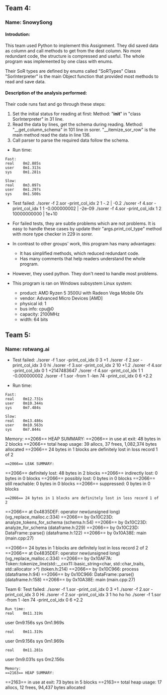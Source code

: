 ## Team 4:	
### Name: SnowySong

#### Introdution:
This team used Python to implement this Assignment.
They did saved data as column and call methods to get from the dest column.
No more redundant code, the structure is compressed and useful.
The whole program was implemented by one class with enums.

Their SoR types are defined by enums called "SoRTypes"
Class "SorInterpreter" is the main Object function that provided most methods to read and save data.

#### Description of the analysis performed:
Their code runs fast and go through these steps:
1. Set the initial status for reading at first: Method: "__init__" in "class SorInterpreter" in 31 line.
2. Read the data by lines, get the schema during reading. Method: "__get_column_schema" in 101 line in sorer. "__itemize_sor_row" is the main method read the data in line 136.
3. Call parser to parse the required data follow the schema.

- Run time: 
```
Fast:
real    0m2.885s
user    0m1.313s
sys     0m1.281s

Slow:
real    0m3.097s
user    0m1.297s
sys     0m1.500s
```

- Test failed:
./sorer -f 2.sor -print_col_idx 2 1
-.2 | -0.2
./sorer -f 4.sor -print_col_idx 1 1
-0.000000002 | -2e-09
./sorer -f 4.sor -print_col_idx 1 2
10000000000 | 1e+10

- For failed tests, they are subtle problems which are not problems. It is easy to handle these cases by update their "args.print_col_type" method with more type checker in 229 in sorer.
- In contrast to other groups' work, this program has many advantages:
  - It has simplified methods, which reduced redundant code.
  - Has many comments that help readers understand the whole program.
- However, they used python. They don't need to handle most problems.
- This program is ran on Windows subsystem Linux system:
  
  - product: AMD Ryzen 5 3500U with Radeon Vega Mobile Gfx
  - vendor: Advanced Micro Devices [AMD]
  - physical id: 1
  - bus info: cpu@0
  - capacity: 2100MHz
  - width: 64 bits


## Team 5: 	
### Name: rotwang.ai

- Test failed:
./sorer -f 1.sor -print_col_idx 0 3
+1
./sorer -f 2.sor -print_col_idx 3 0
hi
./sorer -f 3.sor -print_col_idx 2 10
+1.2
./sorer -f 4.sor -print_col_idx 0 1
+2147483647
./sorer -f 4.sor -print_col_idx 1 1
-0.000000002
./sorer -f 1.sor -from 1 -len 74 -print_col_idx 0 6
+2.2

- Run time:
```
Fast:
real    0m12.731s
user    0m10.344s
sys     0m7.484s

Slow:
real    0m13.486s
user    0m10.563s
sys     0m7.844s
```
Memory:
==2066== HEAP SUMMARY:
==2066==     in use at exit: 48 bytes in 2 blocks
==2066==   total heap usage: 39 allocs, 37 frees, 1,082,374 bytes allocated
	==2066== 24 bytes in 1 blocks are definitely lost in loss record 1 of 2

	==2066== LEAK SUMMARY:
==2066==    definitely lost: 48 bytes in 2 blocks
==2066==    indirectly lost: 0 bytes in 0 blocks
==2066==      possibly lost: 0 bytes in 0 blocks
==2066==    still reachable: 0 bytes in 0 blocks
==2066==         suppressed: 0 bytes in 0 blocks

	==2066== 24 bytes in 1 blocks are definitely lost in loss record 1 of 2
==2066==    at 0x4835DEF: operator new(unsigned long) (vg_replace_malloc.c:334)
==2066==    by 0x10C23D: analyze_tokens_for_schema (schema.h:54)
==2066==    by 0x10C23D: analyze_for_schema (dataframe.h:229)
==2066==    by 0x10C23D: DataFrame::parse() (dataframe.h:122)
==2066==    by 0x10A38E: main (main.cpp:27)

==2066== 24 bytes in 1 blocks are definitely lost in loss record 2 of 2
==2066==    at 0x4835DEF: operator new(unsigned long) (vg_replace_malloc.c:334)
==2066==    by 0x10AF7A: Token::tokenize_line(std::__cxx11::basic_string<char, std::char_traits<char>, std::allocator<char> >*) (token.h:214)
==2066==    by 0x10C966: process (dataframe.h:94)
==2066==    by 0x10C966: DataFrame::parse() (dataframe.h:158)
==2066==    by 0x10A38E: main (main.cpp:27)


Team 6:
	Test failed:
	./sorer -f 1.sor -print_col_idx 0 3	
+1
./sorer -f 2.sor -print_col_idx 3 0
Hi
./sorer -f 2.sor -print_col_idx 3 1
ho ho ho
./sorer -f 1.sor -from 1 -len 74 -print_col_idx 0 6
+2.2

	Run time:
	real    0m11.319s
user    0m9.156s
sys     0m1.969s
	
	real    0m11.319s
user    0m9.156s
sys     0m1.969s
	
	real    0m11.281s
user    0m9.031s
sys     0m2.156s


	Memory:
	==2163== HEAP SUMMARY:
==2163==     in use at exit: 73 bytes in 5 blocks
==2163==   total heap usage: 17 allocs, 12 frees, 94,437 bytes allocated
